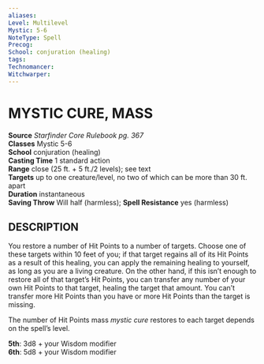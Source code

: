 ```yaml
---
aliases: 
Level: Multilevel
Mystic: 5-6
NoteType: Spell
Precog: 
School: conjuration (healing) 
tags: 
Technomancer: 
Witchwarper: 
---
```

# MYSTIC CURE, MASS
**Source** _Starfinder Core Rulebook pg. 367_  
**Classes** Mystic 5-6  
**School** conjuration (healing)  
**Casting Time** 1 standard action  
**Range** close (25 ft. + 5 ft./2 levels); see text  
**Targets** up to one creature/level, no two of which can be more than 30 ft. apart  
**Duration** instantaneous  
**Saving Throw** Will half (harmless); **Spell Resistance** yes (harmless)

## DESCRIPTION

You restore a number of Hit Points to a number of targets. Choose one of these targets within 10 feet of you; if that target regains all of its Hit Points as a result of this healing, you can apply the remaining healing to yourself, as long as you are a living creature. On the other hand, if this isn’t enough to restore all of that target’s Hit Points, you can transfer any number of your own Hit Points to that target, healing the target that amount. You can’t transfer more Hit Points than you have or more Hit Points than the target is missing.  
  
The number of Hit Points mass _mystic cure_ restores to each target depends on the spell’s level.  
  
**5th**: 3d8 + your Wisdom modifier  
**6th**: 5d8 + your Wisdom modifier